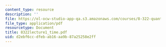 ```yaml
---
content_type: resource
description: ''
file: https://ol-ocw-studio-app-qa.s3.amazonaws.com/courses/8-322-quantum-theory-ii-spring-2003/d2ebf6ccdfebab16aa9b87a25258e2ff_8322lecture1_time.pdf
file_type: application/pdf
resourcetype: Document
title: 8322lecture1_time.pdf
uid: d2ebf6cc-dfeb-ab16-aa9b-87a25258e2ff
---
```

